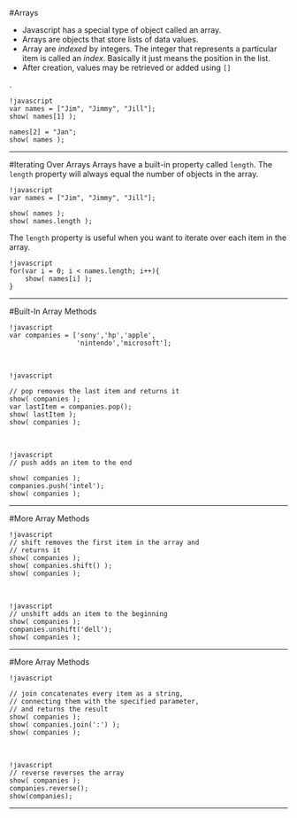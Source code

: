 #Arrays
- Javascript has a special type of object called an array.
- Arrays are objects that store lists of data values.
- Array are *indexed* by integers. The integer that represents a particular item is called an *index*. Basically it just means the position in the list.
- After creation, values may be retrieved or added using `[]`

.

    !javascript
    var names = ["Jim", "Jimmy", "Jill"];
    show( names[1] );

    names[2] = "Jan";
    show( names );

---
#Iterating Over Arrays
Arrays have a built-in property called `length`. The `length` property will always equal the number of objects in the array.

    !javascript
    var names = ["Jim", "Jimmy", "Jill"];

    show( names );
    show( names.length );

<script>
// Store on the global window object for the example below.
window.names = ["Jim", "Jimmy", "Jill"];
</script>

The `length` property is useful when you want to iterate over each item in the array.

    !javascript
    for(var i = 0; i < names.length; i++){
        show( names[i] );
    }

---
#Built-In Array Methods

    !javascript
    var companies = ['sony','hp','apple',
                     'nintendo','microsoft'];

<br />
<script>
// Store on the global window object for the example below.
window.companies = ['sony','hp','apple','nintendo','microsoft'];
</script>

    !javascript

    // pop removes the last item and returns it
    show( companies );
    var lastItem = companies.pop();
    show( lastItem );
    show( companies );

<br />

    !javascript
    // push adds an item to the end

    show( companies );
    companies.push('intel');
    show( companies );

---
#More Array Methods

    !javascript
    // shift removes the first item in the array and
    // returns it
    show( companies );
    show( companies.shift() );
    show( companies );

<br />

    !javascript
    // unshift adds an item to the beginning
    show( companies );
    companies.unshift('dell');
    show( companies );
    
---
#More Array Methods

    !javascript

    // join concatenates every item as a string,
    // connecting them with the specified parameter,
    // and returns the result
    show( companies );
    show( companies.join(':') );
    show( companies );

<br />

    !javascript
    // reverse reverses the array
    show( companies );
    companies.reverse();
    show(companies);

---
